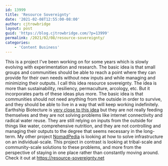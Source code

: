 ```yaml
---
id: 13999
title: 'Resource Sovereignty'
date: '2021-02-08T12:55:00-08:00'
author: cjtrowbridge
layout: post
guid: 'https://blog.cjtrowbridge.com/?p=13999'
permalink: /2021/02/08/resource-sovereignty/
categories:
    - 'Content Business'
---
```


This is a project I've been working on for some years which is slowly evolving with experimentation and research. The basic idea is that small groups and communities should be able to reach a point where they can provide for their own needs without new inputs and while managing and minimizing their outputs. I call this idea resource sovereignty. The idea is more than sustainability, resiliency, permaculture, arcology, etc. But it incorporates parts of these ideas plus more. The basic idea is that communities should not need anything from the outside in order to survive, and they should be able to live in a way that will keep working indefinitely. Earthship Biotecture is [very close to this idea](https://movingcabin.com/index.php/2021/02/04/taos-earthship-biotecture/) but they are not really feeding themselves and they are not solving problems like internet connectivity and radical water reuse. They are still relying on inputs from the outside for things like water, comprehensive nutrition, and they are not controlling and managing their outputs to the degree that seems necessary in the long-term. My other project [NomadPedia](https://nomadpedia.org) is looking at how to solve infrastructure on an individual-scale. This project in contrast is looking at tribal-scale and community-scale solutions to these problems, and more from the perspective of staying in one place rather than constantly moving around. Check it out at <https://resource-sovereignty.net>